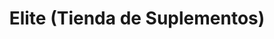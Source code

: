 ---
title: "Elite (Tienda de Suplementos)"
url: /salcedo-hermanas-mirabal/elite-tienda-de-suplementos/
shop: suplementos nutricionales
---